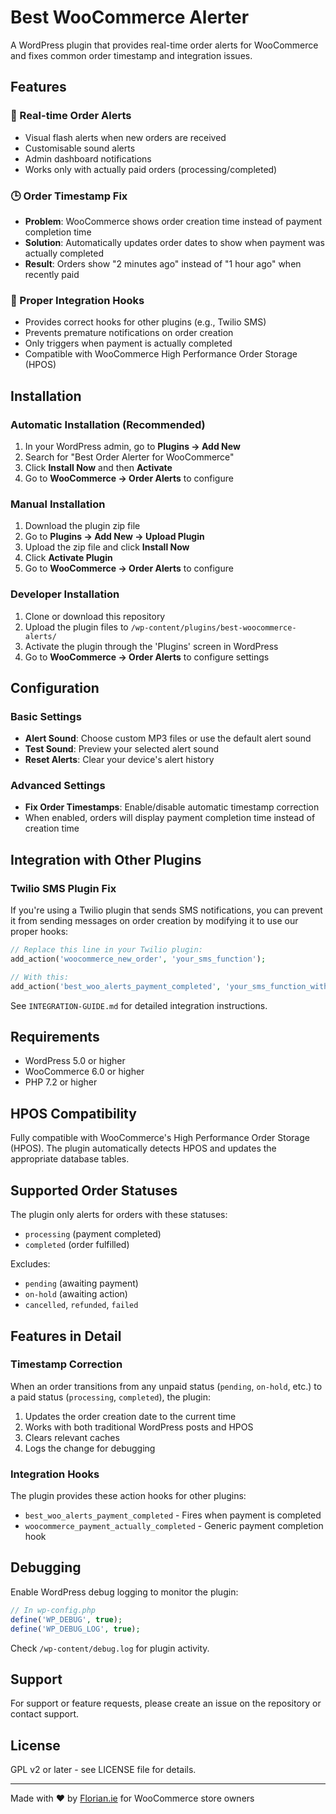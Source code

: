 # Best WooCommerce Alerter

A WordPress plugin that provides real-time order alerts for WooCommerce and fixes common order timestamp and integration issues.

## Features

### 🔔 Real-time Order Alerts
- Visual flash alerts when new orders are received
- Customisable sound alerts
- Admin dashboard notifications
- Works only with actually paid orders (processing/completed)

### 🕒 Order Timestamp Fix
- **Problem**: WooCommerce shows order creation time instead of payment completion time
- **Solution**: Automatically updates order dates to show when payment was actually completed
- **Result**: Orders show "2 minutes ago" instead of "1 hour ago" when recently paid

### 🔗 Proper Integration Hooks
- Provides correct hooks for other plugins (e.g., Twilio SMS)
- Prevents premature notifications on order creation
- Only triggers when payment is actually completed
- Compatible with WooCommerce High Performance Order Storage (HPOS)

## Installation

### Automatic Installation (Recommended)
1. In your WordPress admin, go to **Plugins → Add New**
2. Search for "Best Order Alerter for WooCommerce"
3. Click **Install Now** and then **Activate**
4. Go to **WooCommerce → Order Alerts** to configure

### Manual Installation
1. Download the plugin zip file
2. Go to **Plugins → Add New → Upload Plugin**
3. Upload the zip file and click **Install Now**
4. Click **Activate Plugin**
5. Go to **WooCommerce → Order Alerts** to configure

### Developer Installation
1. Clone or download this repository
2. Upload the plugin files to `/wp-content/plugins/best-woocommerce-alerts/`
3. Activate the plugin through the 'Plugins' screen in WordPress
4. Go to **WooCommerce → Order Alerts** to configure settings

## Configuration

### Basic Settings
- **Alert Sound**: Choose custom MP3 files or use the default alert sound
- **Test Sound**: Preview your selected alert sound
- **Reset Alerts**: Clear your device's alert history

### Advanced Settings
- **Fix Order Timestamps**: Enable/disable automatic timestamp correction
- When enabled, orders will display payment completion time instead of creation time

## Integration with Other Plugins

### Twilio SMS Plugin Fix

If you're using a Twilio plugin that sends SMS notifications, you can prevent it from sending messages on order creation by modifying it to use our proper hooks:

```php
// Replace this line in your Twilio plugin:
add_action('woocommerce_new_order', 'your_sms_function');

// With this:
add_action('best_woo_alerts_payment_completed', 'your_sms_function_with_payment_check', 10, 4);
```

See `INTEGRATION-GUIDE.md` for detailed integration instructions.

## Requirements

- WordPress 5.0 or higher
- WooCommerce 6.0 or higher
- PHP 7.2 or higher

## HPOS Compatibility

Fully compatible with WooCommerce's High Performance Order Storage (HPOS). The plugin automatically detects HPOS and updates the appropriate database tables.

## Supported Order Statuses

The plugin only alerts for orders with these statuses:
- `processing` (payment completed)
- `completed` (order fulfilled)

Excludes:
- `pending` (awaiting payment)
- `on-hold` (awaiting action)
- `cancelled`, `refunded`, `failed`

## Features in Detail

### Timestamp Correction
When an order transitions from any unpaid status (`pending`, `on-hold`, etc.) to a paid status (`processing`, `completed`), the plugin:

1. Updates the order creation date to the current time
2. Works with both traditional WordPress posts and HPOS
3. Clears relevant caches
4. Logs the change for debugging

### Integration Hooks
The plugin provides these action hooks for other plugins:

- `best_woo_alerts_payment_completed` - Fires when payment is completed
- `woocommerce_payment_actually_completed` - Generic payment completion hook

## Debugging

Enable WordPress debug logging to monitor the plugin:

```php
// In wp-config.php
define('WP_DEBUG', true);
define('WP_DEBUG_LOG', true);
```

Check `/wp-content/debug.log` for plugin activity.

## Support

For support or feature requests, please create an issue on the repository or contact support.

## License

GPL v2 or later - see LICENSE file for details.

---

Made with ❤️ by [Florian.ie](https://github.com/xadacka) for WooCommerce store owners 